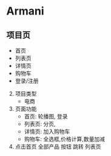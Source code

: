 # Armani



## 项目页

- 首页
- 列表页
- 详情页
- 购物车
- 登录/注册

2. 项目类型
   - 电商
3. 页面功能
   - 首页:  轮播图, 登录
   - 列表页: 分页, 
   - 详情页: 加入购物车 
   - 购物车: 全选框,价格计算,数量加减
3. 点击首页 全部产品  按钮 跳转 列表页

